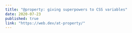 ```yaml
---
title: "@property: giving superpowers to CSS variables"
date: 2020-07-23
published: true
link: "https://web.dev/at-property/"
---
```

